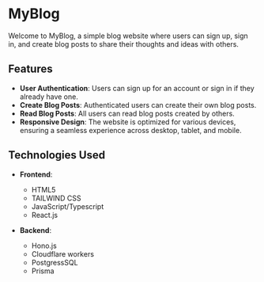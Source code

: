 # MyBlog

Welcome to MyBlog, a simple blog website where users can sign up, sign in, and create blog posts to share their thoughts and ideas with others.

## Features

- **User Authentication**: Users can sign up for an account or sign in if they already have one.
- **Create Blog Posts**: Authenticated users can create their own blog posts.
- **Read Blog Posts**: All users can read blog posts created by others.
- **Responsive Design**: The website is optimized for various devices, ensuring a seamless experience across desktop, tablet, and mobile.

## Technologies Used

- **Frontend**:
  - HTML5
  - TAILWIND CSS
  - JavaScript/Typescript
  - React.js

- **Backend**:
  - Hono.js
  - Cloudflare workers
  - PostgressSQL
  - Prisma 
